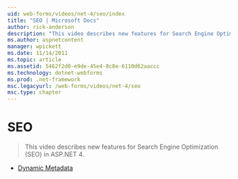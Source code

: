 ```yaml
---
uid: web-forms/videos/net-4/seo/index
title: "SEO | Microsoft Docs"
author: rick-anderson
description: "This video describes new features for Search Engine Optimization (SEO) in ASP.NET 4."
ms.author: aspnetcontent
manager: wpickett
ms.date: 11/14/2011
ms.topic: article
ms.assetid: 5462f2d0-e9de-45e4-8c8e-6110d62aaccc
ms.technology: dotnet-webforms
ms.prod: .net-framework
msc.legacyurl: /web-forms/videos/net-4/seo
msc.type: chapter
---
```

SEO
====================
> This video describes new features for Search Engine Optimization (SEO) in ASP.NET 4.


- [Dynamic Metadata](aspnet-4-quick-hit-dynamic-metadata.md)